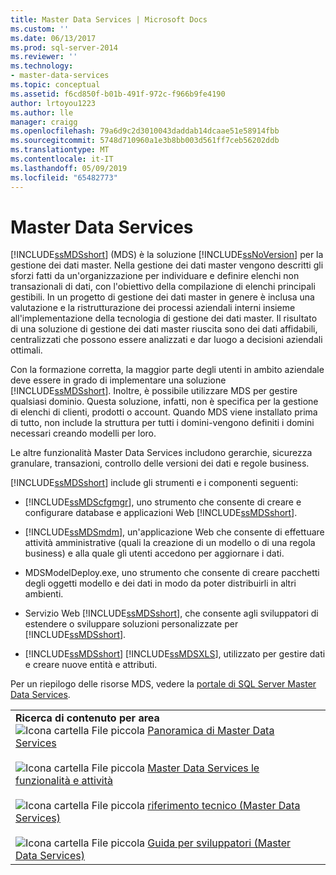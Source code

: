 ```yaml
---
title: Master Data Services | Microsoft Docs
ms.custom: ''
ms.date: 06/13/2017
ms.prod: sql-server-2014
ms.reviewer: ''
ms.technology:
- master-data-services
ms.topic: conceptual
ms.assetid: f6cd850f-b01b-491f-972c-f966b9fe4190
author: lrtoyou1223
ms.author: lle
manager: craigg
ms.openlocfilehash: 79a6d9c2d3010043daddab14dcaae51e58914fbb
ms.sourcegitcommit: 5748d710960a1e3b8bb003d561ff7ceb56202ddb
ms.translationtype: MT
ms.contentlocale: it-IT
ms.lasthandoff: 05/09/2019
ms.locfileid: "65482773"
---
```

# <a name="master-data-services"></a>Master Data Services
  [!INCLUDE[ssMDSshort](../includes/ssmdsshort-md.md)] (MDS) è la soluzione [!INCLUDE[ssNoVersion](../includes/ssnoversion-md.md)] per la gestione dei dati master. Nella gestione dei dati master vengono descritti gli sforzi fatti da un'organizzazione per individuare e definire elenchi non transazionali di dati, con l'obiettivo della compilazione di elenchi principali gestibili. In un progetto di gestione dei dati master in genere è inclusa una valutazione e la ristrutturazione dei processi aziendali interni insieme all'implementazione della tecnologia di gestione dei dati master. Il risultato di una soluzione di gestione dei dati master riuscita sono dei dati affidabili, centralizzati che possono essere analizzati e dar luogo a decisioni aziendali ottimali.  
  
 Con la formazione corretta, la maggior parte degli utenti in ambito aziendale deve essere in grado di implementare una soluzione [!INCLUDE[ssMDSshort](../includes/ssmdsshort-md.md)]. Inoltre, è possibile utilizzare MDS per gestire qualsiasi dominio. Questa soluzione, infatti, non è specifica per la gestione di elenchi di clienti, prodotti o account. Quando MDS viene installato prima di tutto, non include la struttura per tutti i domini-vengono definiti i domini necessari creando modelli per loro.  
  
 Le altre funzionalità Master Data Services includono gerarchie, sicurezza granulare, transazioni, controllo delle versioni dei dati e regole business.  
  
 [!INCLUDE[ssMDSshort](../includes/ssmdsshort-md.md)] include gli strumenti e i componenti seguenti:  
  
-   [!INCLUDE[ssMDScfgmgr](../includes/ssmdscfgmgr-md.md)], uno strumento che consente di creare e configurare database e applicazioni Web [!INCLUDE[ssMDSshort](../includes/ssmdsshort-md.md)].  
  
-   [!INCLUDE[ssMDSmdm](../includes/ssmdsmdm-md.md)], un'applicazione Web che consente di effettuare attività amministrative (quali la creazione di un modello o di una regola business) e alla quale gli utenti accedono per aggiornare i dati.  
  
-   MDSModelDeploy.exe, uno strumento che consente di creare pacchetti degli oggetti modello e dei dati in modo da poter distribuirli in altri ambienti.  
  
-   Servizio Web [!INCLUDE[ssMDSshort](../includes/ssmdsshort-md.md)], che consente agli sviluppatori di estendere o sviluppare soluzioni personalizzate per [!INCLUDE[ssMDSshort](../includes/ssmdsshort-md.md)].  
  
-   [!INCLUDE[ssMDSshort](../includes/ssmdsshort-md.md)] [!INCLUDE[ssMDSXLS](../includes/ssmdsxls-md.md)], utilizzato per gestire dati e creare nuove entità e attributi.  
  
 Per un riepilogo delle risorse MDS, vedere la [portale di SQL Server Master Data Services](https://go.microsoft.com/fwlink/?LinkID=214272).  
  
|||  
|-|-|  
|**Ricerca di contenuto per area**<br /> ![Icona cartella File piccola](../../2014/integration-services/media/filefolder-small.gif "icona cartella File piccola") [Panoramica di Master Data Services](master-data-services-overview-mds.md)<br /><br /> ![Icona cartella File piccola](../../2014/integration-services/media/filefolder-small.gif "icona cartella File piccola") [Master Data Services le funzionalità e attività](../../2014/master-data-services/master-data-services-features-and-tasks.md)<br /><br /> ![Icona cartella File piccola](../../2014/integration-services/media/filefolder-small.gif "icona cartella File piccola") [riferimento tecnico (Master Data Services)](technical-reference-master-data-services.md)<br /><br /> ![Icona cartella File piccola](../../2014/integration-services/media/filefolder-small.gif "icona cartella File piccola") [Guida per sviluppatori (Master Data Services)](develop/master-data-services-developer-documentation.md)||  
  
  
